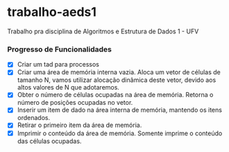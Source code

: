 # trabalho-aeds1

Trabalho pra disciplina de Algoritmos e Estrutura de Dados 1 - UFV

### Progresso de Funcionalidades

* [x] Criar um tad para processos
* [x] Criar uma área de memória interna vazia. Aloca um vetor de células de tamanho N, vamos utilizar alocação dinâmica deste vetor, devido aos altos valores de N que adotaremos.
* [x] Obter o número de células ocupadas na área de memória. Retorna o número de posições ocupadas no vetor.
* [x] Inserir um item de dado na área interna de memória, mantendo os itens ordenados.
* [x] Retirar o primeiro item da área de memória.
* [x] Imprimir o conteúdo da área de memória. Somente imprime o conteúdo das células
ocupadas.
